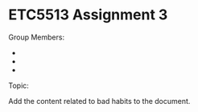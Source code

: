 # ETC5513 Assignment 3

Group Members:

*
*
*

Topic: 

Add the content related to bad habits to the document.
